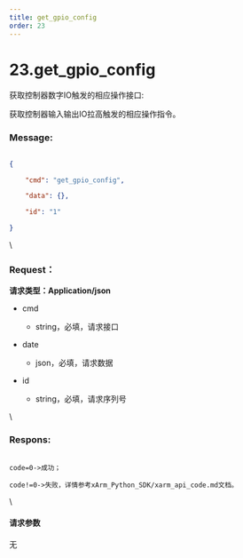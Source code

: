 ```yaml
---
title: get_gpio_config
order: 23
---
```

# 23.get\_gpio\_config



 



获取控制器数字IO触发的相应操作接口:

获取控制器输入输出IO拉高触发的相应操作指令。



### Message:  



```json

{

    "cmd": "get_gpio_config",

    "data": {},

    "id": "1"

}

```



\





### Request：    



**请求类型：Application/json**



* cmd

  * string，必填，请求接口

* date

  * json，必填，请求数据

* id

  * string，必填，请求序列号



\





### Respons:     



```

code=0->成功；

code!=0->失败，详情参考xArm_Python_SDK/xarm_api_code.md文档。

```



\





#### 请求参数



无
